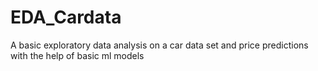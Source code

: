 # EDA_Cardata
A basic exploratory data analysis on a car data set and price predictions with the help of basic ml models
